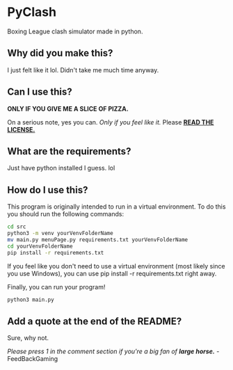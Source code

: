 # PyClash
Boxing League clash simulator made in python.

## Why did you make this?
I just felt like it lol. Didn't take me much time anyway.

## Can I use this?
__ONLY IF YOU GIVE ME A SLICE OF PIZZA.__

On a serious note, yes you can. _Only if you feel like it._
Please [__READ THE LICENSE.__](LICENSE)

## What are the requirements?
Just have python installed I guess. lol

## How do I use this?
This program is originally intended to run in a virtual environment. To do this
you should run the following commands:

``` bash
cd src
python3 -m venv yourVenvFolderName
mv main.py menuPage.py requirements.txt yourVenvFolderName
cd yourVenvFolderName
pip install -r requirements.txt
```

If you feel like you don't need to use a virtual environment (most likely since you
use Windows), you can use pip install -r requirements.txt right away.

Finally, you can run your program!

``` bash
python3 main.py
```

## Add a quote at the end of the README?
Sure, why not.

_Please press 1 in the comment section if you're a big fan of_ ***large horse.***
    -FeedBackGaming
